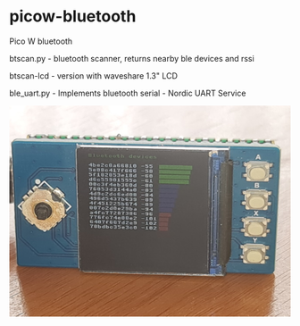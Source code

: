# picow-bluetooth
Pico W bluetooth 


btscan.py - bluetooth scanner, returns nearby ble devices and rssi

btscan-lcd - version with waveshare 1.3" LCD

ble_uart.py - Implements bluetooth serial - Nordic UART Service

![](btscan.jpg)
